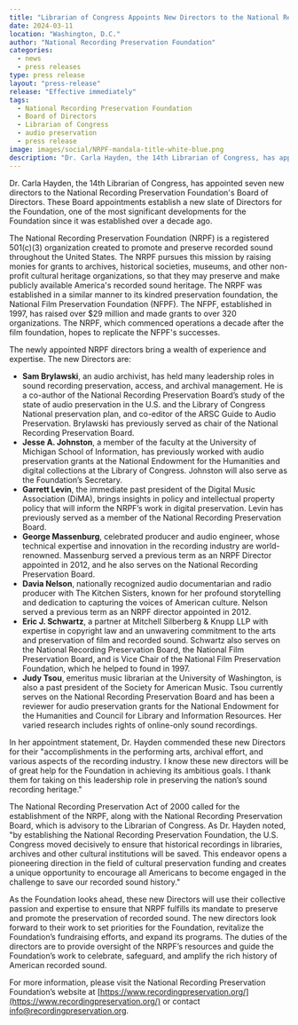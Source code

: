 ```yaml
---
title: "Librarian of Congress Appoints New Directors to the National Recording Preservation Foundation"
date: 2024-03-11
location: "Washington, D.C."
author: "National Recording Preservation Foundation"
categories: 
  - news
  - press releases
type: press release
layout: "press-release"
release: "Effective immediately"
tags:
  - National Recording Preservation Foundation
  - Board of Directors
  - Librarian of Congress
  - audio preservation
  - press release 
image: images/social/NRPF-mandala-title-white-blue.png
description: "Dr. Carla Hayden, the 14th Librarian of Congress, has appointed seven new directors to the National Recording Preservation Foundation's Board of Directors. These Board appointments establish a new slate of Directors for the Foundation, one of the most significant developments for the Foundation since it was established over a decade ago. Directors serve four-year terms and oversee the programs and resources of the Foundation."
---
```


Dr. Carla Hayden, the 14th Librarian of Congress, has appointed seven new directors to the National Recording Preservation Foundation's Board of Directors. These Board appointments establish a new slate of Directors for the Foundation, one of the most significant developments for the Foundation since it was established over a decade ago.

The National Recording Preservation Foundation (NRPF) is a registered 501(c)(3) organization created to promote and preserve recorded sound throughout the United States. The NRPF pursues this mission by raising monies for grants to archives, historical societies, museums, and other non-profit cultural heritage organizations, so that they may preserve and make publicly available America's recorded sound heritage. The NRPF was established in a similar manner to its kindred preservation foundation, the National Film Preservation Foundation (NFPF). The NFPF, established in 1997, has raised over $29 million and made grants to over 320 organizations. The NRPF, which commenced operations a decade after the film foundation, hopes to replicate the NFPF's successes.

The newly appointed NRPF directors bring a wealth of experience and expertise. The new Directors are:

* **Sam Brylawski**, an audio archivist, has held many leadership roles in sound recording preservation, access, and archival management. He is a co-author of the National Recording Preservation Board’s study of the state of audio preservation in the U.S. and the Library of Congress National preservation plan, and co-editor of the ARSC Guide to Audio Preservation. Brylawski has previously served as chair of the National Recording Preservation Board.
* **Jesse A. Johnston**, a member of the faculty at the University of Michigan School of Information, has previously worked with audio preservation grants at the National Endowment for the Humanities and digital collections at the Library of Congress. Johnston will also serve as the Foundation’s Secretary.
* **Garrett Levin**, the immediate past president of the Digital Music Association (DiMA), brings insights in policy and intellectual property policy that will inform the NRPF’s work in digital preservation. Levin has previously served as a member of the National Recording Preservation Board.
* **George Massenburg**, celebrated producer and audio engineer, whose technical expertise and innovation in the recording industry are world-renowned. Massenburg served a previous term as an NRPF Director appointed in 2012, and he also serves on the National Recording Preservation Board.
* **Davia Nelson**, nationally recognized audio documentarian and radio producer with The Kitchen Sisters, known for her profound storytelling and dedication to capturing the voices of American culture. Nelson served a previous term as an NRPF director appointed in 2012.
* **Eric J. Schwartz**, a partner at Mitchell Silberberg & Knupp LLP with expertise in copyright law and an unwavering commitment to the arts and preservation of film and recorded sound. Schwartz also serves on the National Recording Preservation Board, the National Film Preservation Board, and is Vice Chair of the National Film Preservation Foundation, which he helped to found in 1997.
* **Judy Tsou**, emeritus music librarian at the University of Washington, is also a past president of the Society for American Music. Tsou currently serves on the National Recording Preservation Board and has been a reviewer for audio preservation grants for the National Endowment for the Humanities and Council for Library and Information Resources. Her varied research includes rights of online-only sound recordings.

In her appointment statement, Dr. Hayden commended these new Directors for their "accomplishments in the performing arts, archival effort, and various aspects of the recording industry. I know these new directors will be of great help for the Foundation in achieving its ambitious goals. I thank them for taking on this leadership role in preserving the nation’s sound recording heritage."

The National Recording Preservation Act of 2000 called for the establishment of the NRPF, along with the National Recording Preservation Board, which is advisory to the Librarian of Congress. As Dr. Hayden noted, "by establishing the National Recording Preservation Foundation, the U.S. Congress moved decisively to ensure that historical recordings in libraries, archives and other cultural institutions will be saved. This endeavor opens a pioneering direction in the field of cultural preservation funding and creates a unique opportunity to encourage all Americans to become engaged in the challenge to save our recorded sound history."

As the Foundation looks ahead, these new Directors will use their collective passion and expertise to ensure that NRPF fulfills its mandate to preserve and promote the preservation of recorded sound. The new directors look forward to their work to set priorities for the Foundation, revitalize the Foundation’s fundraising efforts, and expand its programs. The duties of the directors are to provide oversight of the NRPF’s resources and guide the Foundation’s work to celebrate, safeguard, and amplify the rich history of American recorded sound.

For more information, please visit the National Recording Preservation Foundation’s website at [https://www.recordingpreservation.org/](https://www.recordingpreservation.org/) or contact [info@recordingpreservation.org](mailto:info@recordingpreservation.org).
